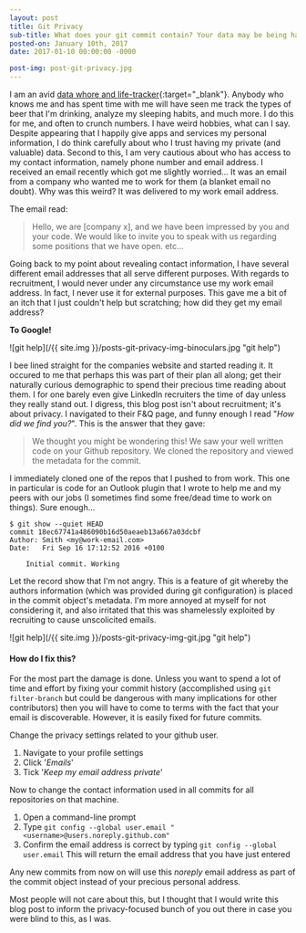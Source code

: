 ```yaml
---
layout: post
title: Git Privacy
sub-title: What does your git commit contain? Your data may be being harvested
posted-on: January 10th, 2017
date: 2017-01-10 00:00:00 -0000

post-img: post-git-privacy.jpg 
---
```


I am an avid [data whore and life-tracker](http://smittey.co.uk/datarize-my-life/){:target="_blank"}. Anybody who knows me and has spent time with me will have seen me track the types of beer that I'm drinking, analyze my sleeping habits, and much more. I do this for me, and often to crunch numbers. I have weird hobbies, what can I say. Despite appearing that I happily give apps and services my personal information, I do think carefully about who I trust having my private (and valuable) data. Second to this, I am very cautious about who has access to my contact information, namely phone number and email address. I received an email recently which got me slightly worried... It was an email from a company who wanted me to work for them (a blanket email no doubt). Why was this weird? It was delivered to my work email address.

The email read:

> Hello, we are [company x], and we have been impressed by you and your code. We would like to invite you to speak with us regarding some positions that we have open. etc...

Going back to my point about revealing contact information, I have several different email addresses that all serve different purposes. With regards to recruitment, I would never under any circumstance use my work email address. In fact, I never use it for external purposes. This gave me a bit of an itch that I just couldn't help but scratching; how did they get my email address?

**To Google!**

![git help](/{{ site.img }}/posts-git-privacy-img-binoculars.jpg "git help")


I bee lined straight for the companies website and started reading it. It occured to me that perhaps this was part of their plan all along; get their naturally curious demographic to spend their precious time reading about them. I for one barely even give LinkedIn recruiters the time of day unless they really stand out. I digress, this blog post isn't about recruitment; it's about privacy. I navigated to their F&Q page, and funny enough I read "_How did we find you?_". This is the answer that they gave:

>We thought you might be wondering this! We saw your well written code on your Github repository. We cloned the repository and viewed the metadata for the commit.

I immediately cloned one of the repos that I pushed to from work. This one in particular is code for an Outlook plugin that I wrote to help me and my peers with our jobs (I sometimes find some free/dead time to work on things). Sure enough...


```
$ git show --quiet HEAD
commit 18ec67741a486090b16d50aeaeb13a667a03dcbf
Author: Smith <my@work-email.com>
Date:   Fri Sep 16 17:12:52 2016 +0100

    Initial commit. Working

```

Let the record show that I'm not angry. This is a feature of git whereby the authors information (which was provided during git configuration) is placed in the commit object's metadata. I'm more annoyed at myself for not considering it, and also irritated that this was shamelessly exploited by recruiting to cause unscolicited emails.

![git help](/{{ site.img }}/posts-git-privacy-img-git.jpg "git help")

#### How do I fix this?

For the most part the damage is done. Unless you want to spend a lot of time and effort by fixing your commit history (accomplished using `git filter-branch` but could be dangerous with many implications for other contributors) then you will have to come to terms with the fact that your email is discoverable. However, it is easily fixed for future commits.

Change the privacy settings related to your github user.

1. Navigate to your profile settings
2. Click '_Emails_'
3. Tick '_Keep my email address private_'

Now to change the contact information used in all commits for all repositories on that machine.

1. Open a command-line prompt
2. Type `git config --global user.email "<username>@users.noreply.github.com"`
3. Confirm the email address is correct by typing `git config --global user.email` This will return the email address that you have just entered

Any new commits from now on will use this _noreply_ email address as part of the commit object instead of your precious personal address.

Most people will not care about this, but I thought that I would write this blog post to inform the privacy-focused bunch of you out there in case you were blind to this, as I was.